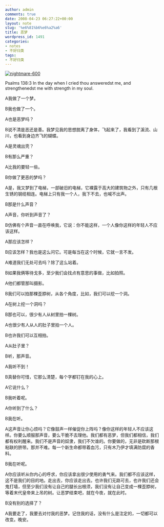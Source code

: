 ```yaml
---
author: admin
comments: true
date: 2008-04-23 06:27:22+00:00
layout: note
slug: '%e6%81%b6%e6%a2%a6'
title: 恶梦
wordpress_id: 1491
categories:
- notes
- 不好归类
tags:
- 不好归类
---
```


[![nightmare-600](http://pic.yupoo.com/ctb.my/1503657264ff/medium.jpg)](http://www.yupoo.com/photos/view?id=ff8080811974107101197a5597f80291)

Psalms 138:3    In the day when I cried thou answeredst me, and strengthenedst me with strength in my soul. 

A我做了一个梦。

B我也做了一个。

A也是恶梦吗？

B说不清是恶还是善。我梦见我的思想脱离了身体，飞起来了，我看到了溪流、山川，也看到身边齐飞的蝴蝶。

A是灵魂出壳？

B有那么严重？

A比我的要轻一些。

B你做了更恶的梦吗？

A是，我又梦到了电梯，一部破旧的电梯，它裸露于高大的建筑物之外，只有几根生锈的钢缆相连。电梯上只有我一个人，我下不去，也喊不出声。

B那是什么声音？

A声音，你听到声音了？

B仿佛有个声音一直在呼唤我，它说：你不能这样，一个人像你这样的年轻人不应该这样。

A那应该怎样？

B应该怎样？我也是这么问它。可是每当在这个时候，它就一言不发。

A难道我们无处可去吗？除了这么站着。

B如果我俩等待戈多，至少我们会找点有意思的事做，比如拍照。

A他们都管那叫摄影。

B我们可以拍那棵歪脖树，从各个角度，比如，我们可以挖一个洞。

A在树上挖一个洞吗？

B那也可以，很少有人从树里拍一棵树。

A也很少有人从人的肚子里拍一个人。

B也许我们可以互相拍。

A从肚子里？

B听，那声音。

A我听不到！

B真替你可惜，它那么清楚，每个字都钉在我的心上。

A它说什么？

B我听着呢。

A你听到了什么？

B我在听。

A这声音让你心烦吗？它像鼓声一样催促你上阵吗？像你这样的年轻人不应该这样。你要么顺服那声音，要么干脆不去理他。我们都有恶梦，但我们都相信，我们都有权利醒来。我们不是声音的奴隶，我们不欠谁的。你要做的，无非是砍断那根粘联的脐带。那并不难。每一个新生命都带着血污，只有木乃伊才填满防腐的香料。

B我在听呢。

A你应该听从你内心的呼求，你应该拿出很少使用的勇气来。我们都不应该这样，这不是我们的目的地。走出去，你应该走出去。也许我们无路可去，也许我们还会鬼打墙，但至少我们没有让自己的腿长出根须，我们没有让自己变成一棵歪脖树，等着末代皇帝来上吊的树。让恶梦结束吧，就在今夜，就在此时。

B没有别的选择了？

A我要走了，我要去对付我的恶梦。记住我的话，没有什么是注定的，一切都可以改变。晚安。
